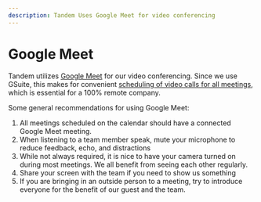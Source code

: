 ```yaml
---
description: Tandem Uses Google Meet for video conferencing
---
```

Google Meet
========

Tandem utilizes [Google Meet](https://meet.google.com/) for our video conferencing. 
Since we use GSuite, this makes for convenient [scheduling of video calls for all meetings](https://support.google.com/a/answer/4362302?hl=en), which is essential for a 100% remote company.

Some general recommendations for using Google Meet:

1. All meetings scheduled on the calendar should have a connected Google Meet
   meeting.
2. When listening to a team member speak, mute your microphone to reduce
   feedback, echo, and distractions
3. While not always required, it is nice to have your camera turned on during
   most meetings. We all benefit from seeing each other regularly.
4. Share your screen with the team if you need to show us something
5. If you are bringing in an outside person to a meeting, try to introduce
   everyone for the benefit of our guest and the team.

